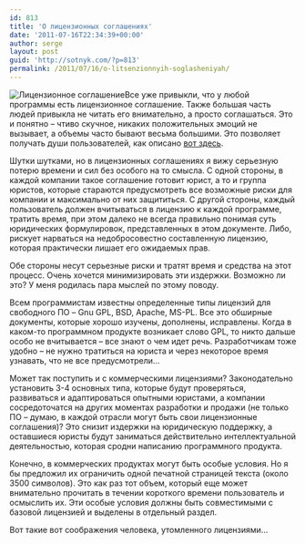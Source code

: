 ```yaml
---
id: 813
title: 'О лицензионных соглашениях'
date: '2011-07-16T22:34:39+00:00'
author: serge
layout: post
guid: 'http://sotnyk.com/?p=813'
permalink: /2011/07/16/o-litsenzionnyih-soglasheniyah/
---
```


![](https://sotnyk.github.io/wp-content/uploads/2011/07/license.jpg "Лицензионное соглашение")Все уже привыкли, что у любой программы есть лицензионное соглашение. Также большая часть людей привыкла не читать его внимательно, а просто соглашаться. Это и понятно – чтиво скучное, никаких положительных эмоций не вызывает, а объемы часто бывают весьма большими. Это позволяет получать души пользователей, как описано [вот здесь](http://shimali.livejournal.com/79169.html).

Шутки шутками, но в лицензионных соглашениях я вижу серьезную потерю времени и сил без особого на то смысла. С одной стороны, в каждой компании такое соглашение готовит юрист, а то и группа юристов, которые стараются предусмотреть все возможные риски для компании и максимально от них защититься. С другой стороны, каждый пользователь должен вчитываться в лицензию к каждой программе, тратить время, при этом далеко не всегда правильно понимая суть юридических формулировок, представленных в этом документе. Либо, рискует нарваться на недобросовестно составленную лицензию, которая практически лишает его ожидаемых прав.

Обе стороны несут серьезные риски и тратят время и средства на этот процесс. Очень хочется минимизировать эти издержки. Возможно ли это? У меня родилась пара мыслей по этому поводу.  
  
Всем программистам известны определенные типы лицензий для свободного ПО – Gnu GPL, BSD, Apache, MS-PL. Все это обширные документы, которые хорошо изучены, дополнены, исправлены. Когда в каком-то программном продукте возникает слово GPL, то никто дальше особо не вчитывается – все знают о чем идет речь. Разработчикам тоже удобно – не нужно тратиться на юриста и через некоторое время узнавать, что не все предусмотрели…

Может так поступить и с коммерческими лицензиями? Законодательно установить 3-4 основных типа, которые будут проверяться, развиваться и адаптироваться опытными юристами, а компании сосредоточатся на других моментах разработки и продажи (не только ПО – думаю, в каждой отрасли могут быть свои лицензионные соглашения)? Это снизит издержки на юридическую поддержку, а оставшиеся юристы будут заниматься действительно интеллектуальной деятельностью, которая сродни написанию программного продукта.

Конечно, в коммерческих продуктах могут быть особые условия. Но я бы предложил их ограничить одной печатной страницей текста (около 3500 символов). Это как раз тот объем, который еще может внимательно прочитать в течении короткого времени пользователь и осмыслить их. Эти особые условия должны быть совместимыми с базовой лицензией и выделены в отдельный раздел.

Вот такие вот соображения человека, утомленного лицензиями…